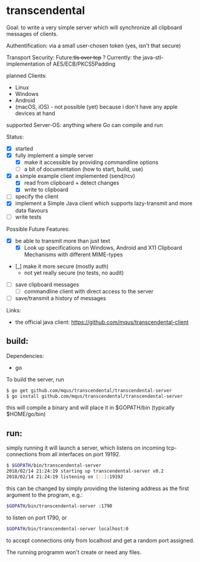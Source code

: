 # transcendental

Goal: to write a very simple server which will 
synchronize all clipboard messages of clients.

Authentification: via a small user-chosen token (yes, isn't that secure)

Transport Security: Future:~~tls over tcp~~ ? Currently: the java-stl-implementation of AES/ECB/PKCS5Padding

planned Clients: 
- Linux
- Windows 
- Android
- (macOS, iOS) - not possible (yet) because i don't have any apple devices at hand

supported Server-OS: anything where Go can compile and run

Status:
- [x] started
- [x] fully implement a simple server
    - [x] make it accessible by providing commandline options
    - [ ] a bit of documentation (how to start, build, use)
- [x] a simple example client implemented (send/rcv)
    - [x] read from clipboard + detect changes 
    - [x] write to clipboard
- [ ] specify the client
- [x] implement a Simple Java client which supports lazy-transmit and more data flavours
- [ ] write tests

Possible Future Features:
- [x] be able to transmit more than just text
    - [x] Look up specifications on Windows, Android and X11 Clipboard Mechanisms with different MIME-types
- [_] make it more secure (mostly auth)
    - not yet really secure (no tests, no audit)
- [ ] save clipboard messages
    - [ ] commandline client with direct access to the server
- [ ] save/transmit a history of messages

Links:
- the official java client:
    https://github.com/mqus/transcendental-client


## build:
Dependencies:
 - go

To build the server, run
```sh
$ go get github.com/mqus/transcendental/transcendental-server
$ go install github.com/mqus/transcendental/transcendental-server
```

this will compile a binary and will place it in $GOPATH/bin
(typically $HOME/go/bin)

## run:
simply running it will launch a server, which
listens on incoming tcp-connections from all interfaces on port 19192.

```sh
$ $GOPATH/bin/transcendental-server
2018/02/14 21:24:19 starting up transcendental-server v0.2
2018/02/14 21:24:19 listening on [::]:19192
```

this can be changed by simply providing the listening address
as the first argument to the program, e.g.:
```sh
$GOPATH/bin/transcendental-server :1790
```
to listen on port 1790, or
```sh
$GOPATH/bin/transcendental-server localhost:0
```
to accept connections only from localhost and
get a random port assigned.

The running programm won't create or need any files.